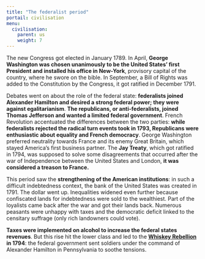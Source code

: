 ```yaml
---
title: "The federalist period"
portail: civilisation
menu:
  civilisation:
    parent: us
    weight: 7
---
```


The new Congress got elected in January 1789. In April, **George Washington was chosen unanimously to be the United States’ first President and installed his office in New-York**, provisory capital of the country, where he swore on the bible. In September, a Bill of Rights was added to the Constitution by the Congress, it got ratified in December 1791.

Debates went on about the role of the federal state: **federalists joined Alexander Hamilton and desired a strong federal power; they were against egalitarianism**. **The republicans, or anti-federalists, joined Thomas Jefferson and wanted a limited federal government**. French Revolution accentuated the differences between the two parties: **while federalists rejected the radical turn events took in 1793, Republicans were enthusiastic about equality and French democracy**. George Washington preferred neutrality towards France and its enemy Great Britain, which stayed America’s first business partner. The **Jay Treaty**, which got ratified in 1794, was supposed to solve some disagreements that occurred after the war of Independence between the United States and London, **it was considered a treason to France.**

This period saw the **strengthening of the American institutions**: in such a difficult indebtedness context, the bank of the United States was created in 1791. The dollar went up. Inequalities widened even further because confiscated lands for indebtedness were sold to the wealthiest. Part of the loyalists came back after the war and got their lands back. Numerous peasants were unhappy with taxes and the democratic deficit linked to the censitary suffrage (only rich landowners could vote).

**Taxes were implemented on alcohol to increase the federal states revenues**. But this rise hit the lower class and led to the [**Whiskey Rebellion**](https://fr.wikipedia.org/wiki/R%C3%A9volte_du_Whisky) **in 1794**: the federal government sent soldiers under the command of Alexander Hamilton in Pennsylvania to soothe tensions.